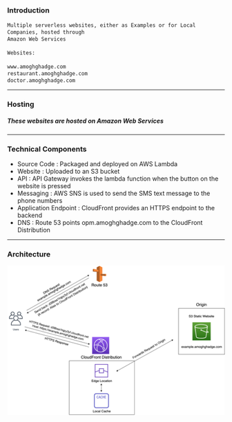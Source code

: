 ### Introduction
    Multiple serverless websites, either as Examples or for Local Companies, hosted through
    Amazon Web Services
    
    Websites:
    
    www.amoghghadge.com
    restaurant.amoghghadge.com
    doctor.amoghghadge.com
___________________________________________________________________________________________________

### Hosting
##### These websites are hosted on Amazon Web Services

___________________________________________________________________________________________________

### Technical Components
   
- Source Code            : Packaged and deployed on AWS Lambda<br>
- Website                : Uploaded to an S3 bucket<br>
- API                    : API Gateway invokes the lambda function when the button on the website is pressed<br>
- Messaging              : AWS SNS is used to send the SMS text message to the phone numbers<br>
- Application Endpoint   : CloudFront provides an HTTPS endpoint to the backend<br>
- DNS                    : Route 53 points opm.amoghghadge.com to the CloudFront Distribution<br>

___________________________________________________________________________________________________

### Architecture
![Architecture](Website_Backend.png)
